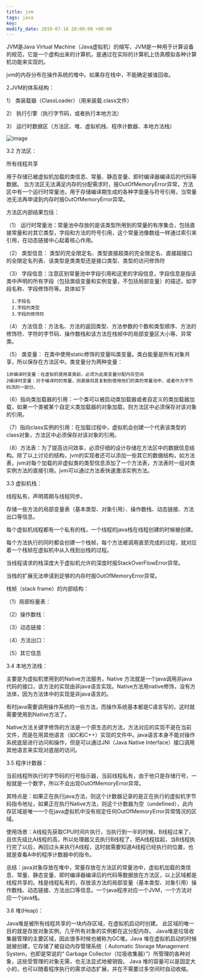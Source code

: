 ```yaml
---
title: jvm
tags: java
key: 
modify_date: 2019-07-16 20:00:00 +08:00
---
```


JVM是Java Virtual Machine（Java虚拟机）的缩写，JVM是一种用于计算设备的规范，它是一个虚构出来的计算机，是通过在实际的计算机上仿真模拟各种计算机功能来实现的。

jvm的内存分布在操作系统的堆中。如果存在栈中，不能确定被谁回收。

2.JVM的体系结构：

1） 类装载器（ClassLoader）（用来装载.class文件）

2） 执行引擎（执行字节码，或者执行本地方法）

3） 运行时数据区（方法区、堆、虚拟机栈、程序计数器、本地方法栈）

![image](https://longdeja.github.io/blog/image/jvm结构图.jpg)

3.2 方法区：

所有线程共享

用于存储已被虚拟机加载的类信息、常量、静态变量、即时编译器编译后的代码等数据。
当方法区无法满足内存的分配需求时，报OutOfMemoryError异常，方法区中有一个运行时常量池，用于存储编译期生成的各种字面量与符号引用，当常量池无法再申请到内存时报OutOfMemoryError异常。
 
方法区内部结果包括：

 （1） 运行时常量池：常量池中存放的是该类型所用到的常量的有序集合，包括直接常量和对其它类型，字段和方法的符号引用，这个常量池像数组一样通过索引来引用，在动态链接中心起着核心作用。

 （2） 类型信息： 类型的完全限定名、类型直接超类的完全限定名、直接超接口的全限定名列表、该类型是类类型还是接口类型、类型的访问修饰符

 （3） 字段信息：注意区别常量池中字段引用和这里的字段信息，字段信息是指该类中声明的所有字段（包括类级变量和实例变量，不包括局部变量）的描述，如字段名称、字段修饰符等。具体如下

      1.字段名
      2.字段的类型
      3.字段的修饰符

 （4） 方法信息：方法名、方法的返回类型、方法参数的个数和类型顺序、方法的修饰符、字符的字节码、操作数栈和该方法在栈帧中的局部变量区大小等、异常类。
 
 （5） 类变量： 在类中使用static修饰的变量叫类变量。类白能量是所有对象共享，所以保存在方法区中。类变量分为两种变量：
 
    1非编译时变量：在虚拟机使用某类前，必须为此类变量分配内存空间
    2编译时变量：对于编译时的常量，则直接将其复制到使用他们的类的常量池中，或者作为字节码流的一部分。
 
 （6）指向类加载器的引用：一个类可以被启动类加载器或者自定义的类加载器加载，如果一个类被某个自定义类加载器的对象加载，则方法区中必须保存对该对象的引用。
 
 （7）指向class实例的引用：在加载过程中，虚拟机会创建一个代表该类型的class对象，方法区中必须保存对该对象的引用。
 
 （8）方法表：为了提高访问效率，必须仔细的设计存储在方法区中的数据信息结构。除了以上讨论的结构，jvm的实现者还可以添加一些其它的数据结构，如方法表，jvm对每个加载的非虚拟类的类型信息添加了一个方法表，方法表时一组对类实例方法的直接引用。jvm可以通过方法表快速激活实例方法。


3.3 虚拟机栈：

线程私有，声明周期与线程同步。

存储一些方法的局部变量表（基本类型、对象引用）、操作数栈、动态链接、方法出口等信息。

每个虚拟机线程都有一个私有的栈，一个线程的java栈在线程创建的时候被创建。

每个方法执行的同时都会创建一个栈帧，每个方法被调用直至完成的过程，就对应着一个栈帧在虚拟机中从入栈到出栈的过程。

当线程请求的栈深度大于虚拟机允许的深度时报StackOverFlowError异常。

当栈的扩展无法申请到足够的内存时报OutOfMemoryError异常。

栈帧（stack frame）的内部结构：

  （1）局部标量表：

  （2）操作数栈：

  （3）动态链接：

  （4）方法出口：

  （5）其它信息


3.4 本地方法栈：

主要是为虚拟机使用到的Native方法服务，Native 方法就是一个java调用非java代码的接口，该方法的实现由非java语言实现。Native方法用native修饰，没有方法体，因为方法体中的实现是非java语言的。

有时java需要调用操作系统的一些方法，而操作系统基本都是C语言写的，这时就需要使用到Native方法了。

Native方法关键字修饰的方法是一个原生态的方法，方法对应的实现不是在当前文件，而是在用其他语言（如C和C++）实现的文件中。java语言本身不能对操作系统底层进行访问和操作，但是可以通过JNI（Java Native Interface）接口调用其他语言来实现对底层的访问。

3.5 程序计数器：

当前线程所执行的字节码的行号指示器，当前线程私有，由于他只是存储行号，一般就是一个数字，所以不会出现OutOfMemoryError异常。

其特点是：如果正在执行java方法，则这个计数器记录的是正在执行的虚拟机字节码指令地址，如果正在执行Native方法，则这个计数器为空（undefined），此内存区域是唯一一个在java虚拟机中没有规定任何OutOfMemoryError异常情况的区域。

使用场景：A线程先获取CPU时间片执行，当执行到一半的时候，B线程过来了，且优先级比A线程的高，所以处理器又去执行B线程了，把A线程挂起，当B线程执行完了以后，再回过头来执行A线程，这时就需要知道A线程已经执行的位置，也就是查看A中的程序计数器中的指令。

 

总结：java对象存放在堆中，常量存放在方法区的常量池中，虚拟机加载的类信息、常量、静态变量、即时编译器编译后的代码等数据放在方法区，以上区域都是线程共享的。栈是线程私有的，存放该方法的局部变量（基本类型、对象引用）操作数栈、动态链接、方法出口等信息。一个java程序对应一个JVM，一个方法对应一个java栈。


3.6 堆(Heap)：

Java堆是被所有线程共享的一块内存区域，在虚拟机启动时创建。 此区域的唯一目的就是存放对象实例，几乎所有对象的实例都在这分配内存。 Java堆是垃圾收集器管理的主要区域，因此很多时候也被称为GC堆。Java 堆在虚拟机启动的时候就被创建，它存储了被自动内存管理系统（ Automatic Storage Management System，也即是常说的“ Garbage Collector（垃圾收集器）”）所管理的各种对象，这些受管理的对象无需，也无法显式地被销毁。 Java 堆的容量可以是固定大小的，也可以随着程序执行的需求动态扩展，并在不需要过多空间时自动收缩。

 <!--more-->




